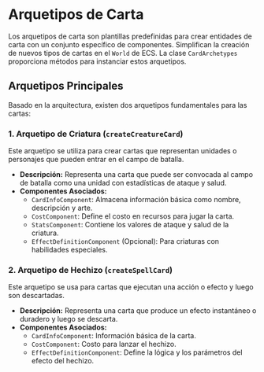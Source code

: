 # Arquetipos de Carta

Los arquetipos de carta son plantillas predefinidas para crear entidades de carta con un conjunto específico de componentes. Simplifican la creación de nuevos tipos de cartas en el `World` de ECS. La clase `CardArchetypes` proporciona métodos para instanciar estos arquetipos.

## Arquetipos Principales

Basado en la arquitectura, existen dos arquetipos fundamentales para las cartas:

### 1. Arquetipo de Criatura (`createCreatureCard`)

Este arquetipo se utiliza para crear cartas que representan unidades o personajes que pueden entrar en el campo de batalla.

-   **Descripción:** Representa una carta que puede ser convocada al campo de batalla como una unidad con estadísticas de ataque y salud.
-   **Componentes Asociados:**
    -   `CardInfoComponent`: Almacena información básica como nombre, descripción y arte.
    -   `CostComponent`: Define el costo en recursos para jugar la carta.
    -   `StatsComponent`: Contiene los valores de ataque y salud de la criatura.
    -   `EffectDefinitionComponent` (Opcional): Para criaturas con habilidades especiales.

### 2. Arquetipo de Hechizo (`createSpellCard`)

Este arquetipo se usa para cartas que ejecutan una acción o efecto y luego son descartadas.

-   **Descripción:** Representa una carta que produce un efecto instantáneo o duradero y luego se descarta.
-   **Componentes Asociados:**
    -   `CardInfoComponent`: Información básica de la carta.
    -   `CostComponent`: Costo para lanzar el hechizo.
    -   `EffectDefinitionComponent`: Define la lógica y los parámetros del efecto del hechizo.
